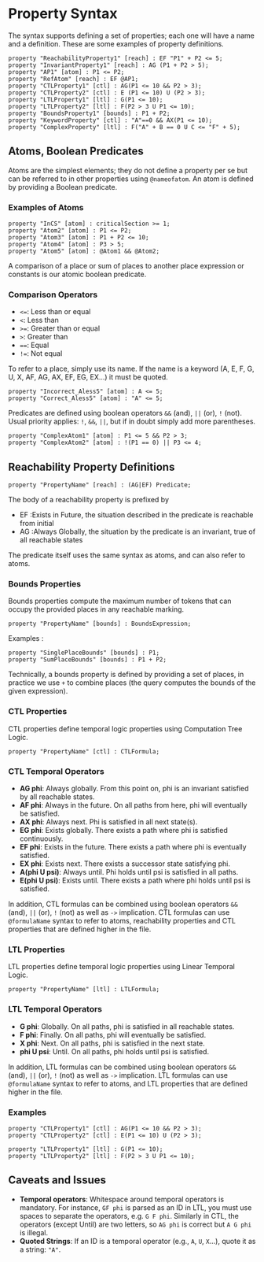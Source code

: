 # Property Syntax

The syntax supports defining a set of properties; each one will have a name and a definition.
These are some examples of property definitions.

```
property "ReachabilityProperty1" [reach] : EF "P1" + P2 <= 5;
property "InvariantProperty1" [reach] : AG (P1 + P2 > 5);
property "AP1" [atom] : P1 <= P2;
property "RefAtom" [reach] : EF @AP1;
property "CTLProperty1" [ctl] : AG(P1 <= 10 && P2 > 3);
property "CTLProperty2" [ctl] : E (P1 <= 10) U (P2 > 3);
property "LTLProperty1" [ltl] : G(P1 <= 10);
property "LTLProperty2" [ltl] : F(P2 > 3 U P1 <= 10);
property "BoundsProperty1" [bounds] : P1 + P2;
property "KeywordProperty" [ctl] : "A"==0 && AX(P1 <= 10);
property "ComplexProperty" [ltl] : F("A" + B == 0 U C <= "F" + 5);
```

## Atoms, Boolean Predicates

Atoms are the simplest elements; they do not define a property per se but can be referred to in other properties using `@nameofatom`.
An atom is defined by providing a Boolean predicate.

### Examples of Atoms
``` 
property "InCS" [atom] : criticalSection >= 1;
property "Atom2" [atom] : P1 <= P2;
property "Atom3" [atom] : P1 + P2 <= 10;
property "Atom4" [atom] : P3 > 5;
property "Atom5" [atom] : @Atom1 && @Atom2;
```

A comparison of a place or sum of places to another place expression or constants is our atomic boolean predicate.

### Comparison Operators
- `<=`: Less than or equal
- `<`: Less than
- `>=`: Greater than or equal
- `>`: Greater than
- `==`: Equal
- `!=`: Not equal

To refer to a place, simply use its name. If the name is a keyword (A, E, F, G, U, X, AF, AG, AX, EF, EG, EX...) it must be quoted.

``` 
property "Incorrect_Aless5" [atom] : A <= 5;
property "Correct_Aless5" [atom] : "A" <= 5;
```

Predicates are defined using boolean operators `&&` (and), `||` (or), `!` (not). 
Usual priority applies: `!`, `&&`, `||`, but if in doubt simply add more parentheses.

``` 
property "ComplexAtom1" [atom] : P1 <= 5 && P2 > 3;
property "ComplexAtom2" [atom] : !(P1 == 0) || P3 <= 4;
```

## Reachability Property Definitions

  ``` 
  property "PropertyName" [reach] : (AG|EF) Predicate;
  ```

The body of a reachability property is prefixed by 
* EF :Exists in Future, the situation described in the predicate is reachable from initial
* AG :Always Globally, the situation by the predicate is an invariant, true of all reachable states

The predicate itself uses the same syntax as atoms, and can also refer to atoms.

### Bounds Properties
Bounds properties compute the maximum number of tokens that can occupy the provided places in any reachable marking.

``` 
property "PropertyName" [bounds] : BoundsExpression;
```

Examples :
```
property "SinglePlaceBounds" [bounds] : P1;
property "SumPlaceBounds" [bounds] : P1 + P2;
```

Technically, a bounds property is defined by providing a set of places,
 in practice we use `+` to combine places (the query computes the bounds of the given expression).

### CTL Properties

CTL properties define temporal logic properties using Computation Tree Logic.

``` 
property "PropertyName" [ctl] : CTLFormula;
```

### CTL Temporal Operators
- **AG phi**: Always globally. From this point on, phi is an invariant satisfied by all reachable states.
- **AF phi**: Always in the future. On all paths from here, phi will eventually be satisfied.
- **AX phi**: Always next. Phi is satisfied in all next state(s).
- **EG phi**: Exists globally. There exists a path where phi is satisfied continuously.
- **EF phi**: Exists in the future. There exists a path where phi is eventually satisfied.
- **EX phi**: Exists next. There exists a successor state satisfying phi.
- **A(phi U psi)**: Always until. Phi holds until psi is satisfied in all paths.
- **E(phi U psi)**: Exists until. There exists a path where phi holds until psi is satisfied.

In addition, CTL formulas can be combined using boolean operators `&&` (and), `||` (or), `!` (not) as well as `->` implication.
CTL formulas can use `@formulaName` syntax to refer to atoms, reachability properties and CTL properties that are defined higher in the file.

### LTL Properties
LTL properties define temporal logic properties using Linear Temporal Logic.

``` 
property "PropertyName" [ltl] : LTLFormula;
```

### LTL Temporal Operators
- **G phi**: Globally. On all paths, phi is satisfied in all reachable states.
- **F phi**: Finally. On all paths, phi will eventually be satisfied.
- **X phi**: Next. On all paths, phi is satisfied in the next state.
- **phi U psi**: Until. On all paths, phi holds until psi is satisfied.

In addition, LTL formulas can be combined using boolean operators `&&` (and), `||` (or), `!` (not) as well as `->` implication.
LTL formulas can use `@formulaName` syntax to refer to atoms, and LTL properties that are defined higher in the file.


### Examples
``` 
property "CTLProperty1" [ctl] : AG(P1 <= 10 && P2 > 3);
property "CTLProperty2" [ctl] : E(P1 <= 10) U (P2 > 3);

property "LTLProperty1" [ltl] : G(P1 <= 10);
property "LTLProperty2" [ltl] : F(P2 > 3 U P1 <= 10);
```

## Caveats and Issues

- **Temporal operators**: Whitespace around temporal operators is mandatory. For instance, `GF phi` is parsed as an ID in LTL, 
you must use spaces to separate the operators, e.g. `G F phi`. Similarly in CTL, the operators (except Until) are two letters,
so `AG phi` is correct but `A G phi` is illegal. 
- **Quoted Strings**: If an ID is a temporal operator (e.g., `A`, `U`, `X`...), quote it as a string: `"A"`.

